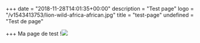 +++
date = "2018-11-28T14:01:35+00:00"
description = "Test page"
logo = "/v1543413753/lion-wild-africa-african.jpg"
title = "test-page"
undefined = "Test de page"

+++
Ma page de test !![](/v1543413831/pexels-photo-129889.jpg)